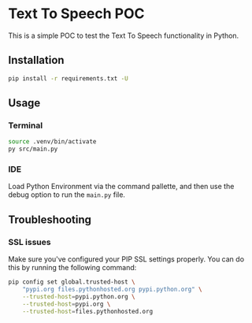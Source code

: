 # Text To Speech POC

This is a simple POC to test the Text To Speech functionality in Python.

## Installation

```bash
pip install -r requirements.txt -U
```

## Usage

### Terminal

```bash
source .venv/bin/activate
py src/main.py
```

### IDE

Load Python Environment via the command pallette, and then use the debug option to run the `main.py` file.

## Troubleshooting

### SSL issues

Make sure you've configured your PIP SSL settings properly. You can do this by running the following command:

```bash
pip config set global.trusted-host \
    "pypi.org files.pythonhosted.org pypi.python.org" \
    --trusted-host=pypi.python.org \
    --trusted-host=pypi.org \
    --trusted-host=files.pythonhosted.org
```

